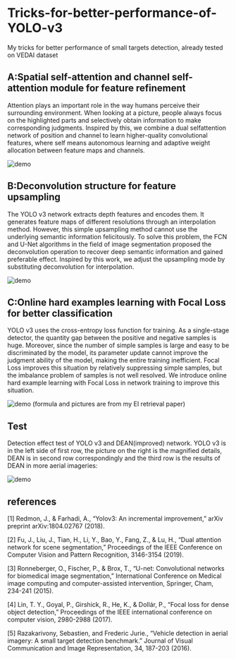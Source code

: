 # Tricks-for-better-performance-of-YOLO-v3
My tricks for better performance of small targets detection, already tested on VEDAI dataset

## A:Spatial self-attention and channel self-attention module for feature refinement
Attention plays an important role in the way humans perceive their surrounding environment. When looking at a picture, people always focus on the highlighted parts and selectively obtain information to make corresponding judgments. Inspired by this, we combine a dual selfattention network of position and channel to learn higher-quality convolutional features, where self means autonomous learning and adaptive weight allocation between feature maps and channels.

![demo](https://github.com/Realwhisky/Tricks-for-better-performance-of-YOLO-v3/blob/master/Attention.jpg)

## B:Deconvolution structure for feature upsampling
The YOLO v3 network extracts depth features and encodes them. It generates feature maps of different resolutions through an interpolation method. However, this simple upsampling method cannot use the underlying semantic information felicitously. To solve this problem, the FCN and U-Net algorithms in the field of image segmentation proposed the deconvolution operation to recover deep semantic information and gained preferable effect. Inspired by this work, we adjust the upsampling mode by substituting deconvolution for interpolation.

![demo](https://github.com/Realwhisky/Tricks-for-better-performance-of-YOLO-v3/blob/master/deconvolution.jpg)

## C:Online hard examples learning with Focal Loss for better classification
YOLO v3 uses the cross-entropy loss function for training. As a single-stage detector, the quantity gap between the positive and negative samples is huge. Moreover, since the number of simple samples is large and easy to be discriminated by the model, its parameter update cannot improve the judgment ability of the model, making the entire training inefficient. Focal Loss improves this situation by relatively suppressing simple samples, but the imbalance problem of samples is not well resolved. We introduce online hard example learning with Focal Loss in network training to improve this situation.

![demo](https://github.com/Realwhisky/Tricks-for-better-performance-of-YOLO-v3/blob/master/OH-Focal%20Loss.jpg)
(formula and pictures are from my EI retrieval paper)

## Test
Detection effect test of YOLO v3 and DEAN(improved) network. YOLO v3 is in the left side of first row, the picture on the right is the magnified details, DEAN is in second row correspondingly and the third row is the results of DEAN in more aerial imageries:

![demo](https://github.com/Realwhisky/Tricks-for-better-performance-of-YOLO-v3/blob/master/test.jpg)

## references
[1] Redmon, J., & Farhadi, A., “Yolov3: An incremental improvement,” arXiv preprint arXiv:1804.02767 (2018).

[2] Fu, J., Liu, J., Tian, H., Li, Y., Bao, Y., Fang, Z., & Lu, H., “Dual attention network for scene segmentation,” Proceedings of the IEEE Conference on Computer Vision and Pattern Recognition, 3146-3154 (2019).

[3] Ronneberger, O., Fischer, P., & Brox, T., “U-net: Convolutional networks for biomedical image segmentation,” International Conference on Medical image computing and computer-assisted intervention, Springer, Cham, 234-241 (2015).

[4] Lin, T. Y., Goyal, P., Girshick, R., He, K., & Dollár, P., “Focal loss for dense object detection,” Proceedings of the IEEE international conference on computer vision, 2980-2988 (2017).

[5] Razakarivony, Sebastien, and Frederic Jurie., “Vehicle detection in aerial imagery: A small target detection benchmark.” Journal of Visual Communication and Image Representation, 34, 187-203 (2016).
